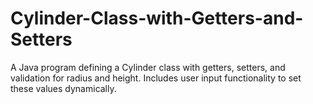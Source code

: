 # Cylinder-Class-with-Getters-and-Setters
A Java program defining a Cylinder class with getters, setters, and validation for radius and height. Includes user input functionality to set these values dynamically.
